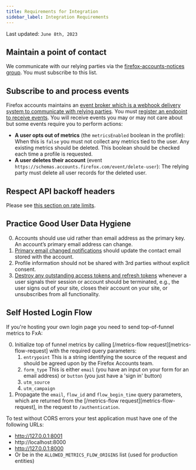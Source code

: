 ```yaml
---
title: Requirements for Integration
sidebar_label: Integration Requirements
---
```


Last updated: `June 8th, 2023`


## Maintain a point of contact 
We communicate with our relying parties via the [firefox-accounts-notices group](https://groups.google.com/a/mozilla.com/g/firefox-accounts-notices).  You must subscribe to this list.

## Subscribe to and process events
Firefox accounts maintains an [event broker which is a webhook delivery system to communicate with relying parties](/relying-parties/tutorials/integration-with-fxa#webhook-events).  You must [register an endpoint to receive events](/relying-parties/tutorials/integration-with-fxa#register-for-webhooks).  You will receive events you may or may not care about but some events require you to perform actions:

- **A user opts out of metrics** (the `metricsEnabled` boolean in the profile):  When this is `false` you must not collect any metrics tied to the user.  Any existing metrics should be deleted.  This boolean should be checked each time a profile is requested.
- **A user deletes their account** (event `https://schemas.accounts.firefox.com/event/delete-user`):  The relying party must delete all user records for the deleted user.

## Respect API backoff headers
Please see [this section on rate limits](/relying-parties/reference/using-apis).

## Practice Good User Data Hygiene
0. Accounts should use uid rather than email address as the primary key. An account’s primary email address can change.
0. [Primary email changed notifications](https://github.com/mozilla/fxa/tree/main/packages/fxa-event-broker#profile-change) should update the contact email stored with the account.
0. Profile information should not be shared with 3rd parties without explicit consent.
0. [Destroy any outstanding access tokens and refresh tokens](/api#tag/Oauth/operation/postOauthDestroy) whenever a user signals their session or account should be terminated, e.g., the user signs out of your site, closes their account on your site, or unsubscribes from all functionality.

## Self Hosted Login Flow
If you're hosting your own login page you need to send top-of-funnel metrics to FxA:

0. Initialize top of funnel metrics by calling [/metrics-flow request][metrics-flow-request] with the required query parameters:
   1. `entrypoint` This is a string identifying the source of the request and should be agreed upon by the Firefox Accounts team.
   1. `form_type` This is either `email` (you have an input on your form for an email address) or `button` (you just have a 'sign in' button)
   1. `utm_source`
   1. `utm_campaign`
0. Propagate the `email`, `flow_id` and `flow_begin_time` query parameters, which are returned from the [/metrics-flow request][metrics-flow-request], in the request to `/authentication`.

To test without CORS errors your test application must have one of the following URLs:

- http://127.0.0.1:8001
- http://localhost:8000
- http://127.0.0.1:8000
- Or be in the `ALLOWED_METRICS_FLOW_ORIGINS` list (used for production entities)

